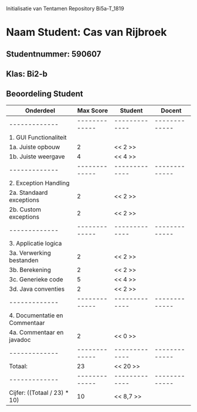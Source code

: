 Initialisatie van Tentamen Repository Bi5a-T_1819
# Naam Student: Cas van Rijbroek
## Studentnummer: 590607
## Klas: Bi2-b

## Beoordeling Student
| Onderdeel  | Max Score | Student | Docent |
| ------------- | ------------- | ------------- | ------------- |
| ------------- | ------------- | ------------- | ------------- |
| 1. GUI Functionaliteit | | | |
| 1a. Juiste opbouw  | 2 | << 2 >> | |
| 1b. Juiste weergave | 4 | << 4 >> | |
| ------------- | ------------- | ------------- | ------------- |
| 2. Exception Handling | | | |
| 2a. Standaard exceptions  | 2 | << 2 >> | |
| 2b. Custom exceptions  | 2 | << 2 >> | |
| ------------- | ------------- | ------------- | ------------- |
| 3. Applicatie logica | | | |
| 3a. Verwerking bestanden | 2 | << 2 >>| |
| 3b. Berekening | 2 | << 2 >> | |
| 3c. Generieke code | 5 | << 4 >> | |
| 3d. Java conventies | 2 | << 2 >> | |
| ------------- | ------------- | ------------- | ------------- |
| 4. Documentatie en Commentaar | | | |
| 4a. Commentaar en javadoc | 2 | << 0 >> | |
| ------------- | ------------- | ------------- | ------------- |
| Totaal: | 23 | << 20 >> | | 
| ------------- | ------------- | ------------- | ------------- |
| Cijfer: ((Totaal / 23) * 10) | 10 | << 8,7 >> | | 
